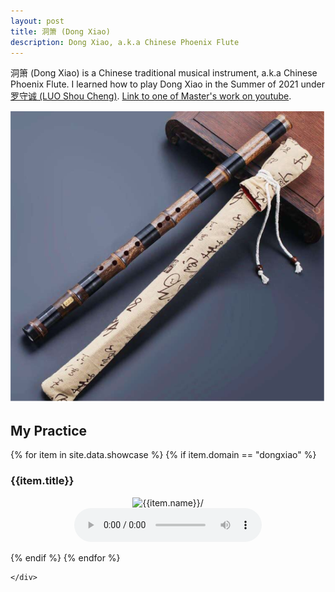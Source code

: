 ```yaml
---
layout: post
title: 洞箫 (Dong Xiao)
description: Dong Xiao, a.k.a Chinese Phoenix Flute
---
```

洞箫 (Dong Xiao) is a Chinese traditional musical instrument, a.k.a Chinese Phoenix Flute. I learned how to play Dong Xiao in the Summer of 2021 under [罗守诚 (LUO Shou Cheng)](https://baike.baidu.com/item/%E7%BD%97%E5%AE%88%E8%AF%9A/9894928). [Link to one of Master's work on youtube](https://www.youtube.com/watch?v=wI69SPSCruU).

![Dong Xiao](/assets/images/dongxiao.png)

## My Practice

<div class="ProjectContainer">
    <div class="gallery">
        {% for item in site.data.showcase %}
        {% if item.domain == "dongxiao" %}
        <div>
        <h3> {{item.title}} </h3>
        <p align="center">
        <img src="{{item.image_url}}" alt={{item.name}}/>
        <br>
        <audio
            alt={{item.name}}
            controls
            src="{{item.audio_url}}">
                <a href="{{item.audio_url}}">
                    Download audio
                </a>
        </audio>
        </p>
        </div>
        {% endif %}
        {% endfor %}
      
    </div>
</div>


